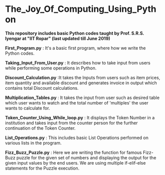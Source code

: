 # The_Joy_Of_Computing_Using_Python
**This repository includes basic Python codes taught by Prof. S.R.S. Iyengar at "IIT Ropar" (last updated till June 2019)**

**First_Program.py** : It's a basic first program, where how we write the Python codes.

**Taking_Input_From_User.py** : It describes how to take input from users while performing some operations in Python.

**Discount_Calculation.py** :It takes the Inputs from users such as item prices, item quantity and available discount and generates invoice in output which contains total Discount calculations.

**Multiplication_Tables.py** : It takes the input from user such as desired table which user wants to watch and the total number of 'multiples' the user wants to calculate for.

**Token_Counter_Using_While_loop.py** : It displays the Token Number in a institution and takes input from the counter person for the further continuation of the Token Counter.

**List_Operations.py** : This includes basic List Operations performed on various lists in the program.

**Fizz_Buzz_Puzzle.py** : Here we are writing the function for famous Fizz-Buzz puzzle for the given set of numbers and displaying the output for the given input values by the end users. We are using multiple if-elif-else statements for the Puzzle execution.
